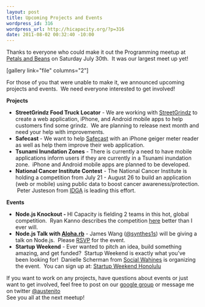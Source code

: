 ```yaml
--- 
layout: post
title: Upcoming Projects and Events
wordpress_id: 316
wordpress_url: http://hicapacity.org/?p=316
date: 2011-08-02 00:32:40 -10:00
---
```

Thanks to everyone who could make it out the Programming meetup at <a title="Petals and Beans" href="http://www.petalsandbeans.com/">Petals and Beans</a> on Saturday July 30th.  It was our largest meet up yet!

[gallery link="file" columns="2"]

For those of you that were unable to make it, we announced upcoming projects and events.  We need everyone interested to get involved!

<strong>Projects</strong>
<ul>
	<li><strong>StreetGrindz Food Truck Locator</strong> - We are working with <a href="http://streetgrindz.com">StreetGrindz</a> to create a web application, iPhone, and Android mobile apps to help customers find some grindz.  We are planning to release next month and need your help with improvements.</li>
	<li><strong>Safecast </strong>- We want to help <a href="http://safecast.org">Safecast</a> with an iPhone geiger meter reader as well as help them improve their web application.</li>
	<li><strong>Tsunami Inundation Zones</strong> - There is currently a need to have mobile applications inform users if they are currently in a Tsunami inundation zone.  iPhone and Android mobile apps are planned to be developed.</li>
	<li><strong>National Cancer Institute Contest</strong> - The National Cancer Institute is holding a competition from July 21 - August 26 to build an application (web or mobile) using public data to boost cancer awareness/protection.  Peter Justeson from <a href="http://bit.ly/orrfVj">IDGA</a> is leading this effort.</li>
</ul>
<div><strong>Events</strong></div>
<ul>
	<li><strong>Node.js Knockout - </strong>HI Capacity is fielding 2 teams in this hot, global competition.  Ryan Kanno describes the competition <a href="http://hicapacity.org/2011/07/27/lets-represent-at-node-js-knockout-2011/">here</a> better than I ever will.</li>
	<li><strong>Node.js Talk with <a href="http://aloharb.org/">Aloha.rb</a></strong> - James Wang (<a href="https://twitter.com/#!/synthes1s">@synthes1s</a>) will be giving a talk on Node.js.  Please <a href="http://www.meetup.com/aloharb/events/21777141/confirm/">RSVP</a> for the event.</li>
	<li><strong>Startup Weekend</strong> - Ever wanted to pitch an idea, build something amazing, and get funded?  Startup Weekend is exactly what you've been looking for!  Danielle Scherman from <a href="http://www.socialwahines.com/">Social Wahines</a> is organizing the event.  You can sign up at: <a href="http://honolulu.startupweekend.org/">Startup Weekend Honolulu</a></li>
</ul>
<div>If you want to work on any projects, have questions about events or just want to get involved, feel free to post on our <a href="https://groups.google.com/forum/#!forum/honolulu-makerspace">google group</a> or message me on twitter <a href="https://twitter.com/#!/austenito">@austenito</a></div>
<div>See you all at the next meetup!</div>
